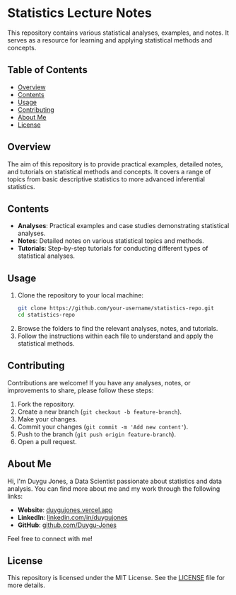# Statistics Lecture Notes

This repository contains various statistical analyses, examples, and notes. It serves as a resource for learning and applying statistical methods and concepts.

## Table of Contents

- [Overview](#overview)
- [Contents](#contents)
- [Usage](#usage)
- [Contributing](#contributing)
- [About Me](#about-me)
- [License](#license)

## Overview

The aim of this repository is to provide practical examples, detailed notes, and tutorials on statistical methods and concepts. It covers a range of topics from basic descriptive statistics to more advanced inferential statistics.

## Contents

- **Analyses**: Practical examples and case studies demonstrating statistical analyses.
- **Notes**: Detailed notes on various statistical topics and methods.
- **Tutorials**: Step-by-step tutorials for conducting different types of statistical analyses.

## Usage

1. Clone the repository to your local machine:
    ```bash
    git clone https://github.com/your-username/statistics-repo.git
    cd statistics-repo
    ```
2. Browse the folders to find the relevant analyses, notes, and tutorials.
3. Follow the instructions within each file to understand and apply the statistical methods.

## Contributing

Contributions are welcome! If you have any analyses, notes, or improvements to share, please follow these steps:

1. Fork the repository.
2. Create a new branch (`git checkout -b feature-branch`).
3. Make your changes.
4. Commit your changes (`git commit -m 'Add new content'`).
5. Push to the branch (`git push origin feature-branch`).
6. Open a pull request.

## About Me

Hi, I'm Duygu Jones, a Data Scientist passionate about statistics and data analysis. You can find more about me and my work through the following links:

- **Website**: [duygujones.vercel.app](https://duygujones.vercel.app/)
- **LinkedIn**: [linkedin.com/in/duygujones](https://www.linkedin.com/in/duygujones/)
- **GitHub**: [github.com/Duygu-Jones](https://github.com/Duygu-Jones)

Feel free to connect with me!

## License

This repository is licensed under the MIT License. See the [LICENSE](LICENSE) file for more details.

 
